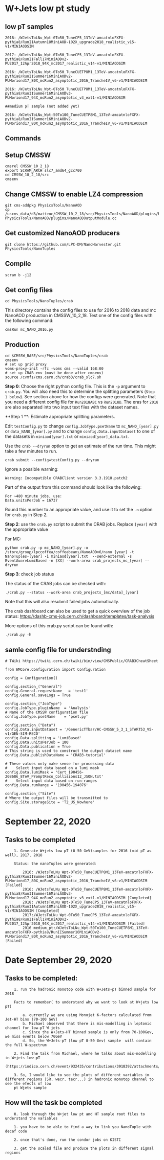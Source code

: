 # W+Jets low pt study

## low pT samples
    2018: /WJetsToLNu_Wpt-0To50_TuneCP5_13TeV-amcatnloFXFX-pythia8/RunIIAutumn18MiniAOD-102X_upgrade2018_realistic_v15-v1/MINIAODSIM

    2017: /WJetsToLNu_Wpt-0To50_TuneCP5_13TeV-amcatnloFXFX-pythia8/RunIIFall17MiniAODv2-PU2017_12Apr2018_94X_mc2017_realistic_v14-v1/MINIAODSIM

    2016: /WJetsToLNu_Wpt-0To50_TuneCUETP8M1_13TeV-amcatnloFXFX-pythia8/RunIISummer16MiniAODv2-PUMoriond17_80X_mcRun2_asymptotic_2016_TrancheIV_v6-v1/MINIAODSIM

    2016: /WJetsToLNu_Wpt-0To50_TuneCUETP8M1_13TeV-amcatnloFXFX-pythia8/RunIISummer16MiniAODv3-PUMoriond17_94X_mcRun2_asymptotic_v3_ext1-v1/MINIAODSIM

    ##medium pT sample (not added yet)

    2016: /WJetsToLNu_Wpt-50To100_TuneCUETP8M1_13TeV-amcatnloFXFX-pythia8/RunIISummer16MiniAODv2-PUMoriond17_80X_mcRun2_asymptotic_2016_TrancheIV_v6-v1/MINIAODSIM

## Commands

## Setup CMSSW
````console
cmsrel CMSSW_10_2_18
export SCRAM_ARCH slc7_amd64_gcc700
cd CMSSW_10_2_18/src
cmsenv
````

## Change CMSSW to enable LZ4 compression
````console
git cms-addpkg PhysicsTools/NanoAOD
cp /uscms_data/d3/matteoc/CMSSW_10_2_18/src/PhysicsTools/NanoAOD/plugins/NanoAODOutputModule.cc PhysicsTools/NanoAOD/plugins/NanoAODOutputModule.cc
````
## Get customized NanoAOD producers
````console
git clone https://github.com/LPC-DM/NanoHarvester.git PhysicsTools/NanoTuples
````
## Compile
````console
scram b -j12
````
## Get config files
````console
cd PhysicsTools/NanoTuples/crab
````
This directory contains the config files to use for 2016 to 2018 data and mc NanoAOD production in CMSSW_10_2_18. Test one of the config files with the following command:
````console
cmsRun mc_NANO_2016.py
````

## Production
````console
cd $CMSSW_BASE/src/PhysicsTools/NanoTuples/crab
cmsenv
# set up grid proxy
voms-proxy-init -rfc -voms cms --valid 168:00
# set up CRAB env (must be done after cmsenv)
source /cvmfs/cms.cern.ch/crab3/crab_slc7.sh
````

**Step 0**: Choose the right python config file. This is the `-p` argument to `crab.py`. You will also need this to determine the splitting parameters (`Step 1 below`). See section above for how the configs were generated. Note that you need a different config file for `Run2018ABC` vs `Run2018D`. The eras for `2018` are also separated into two input text files with the dataset names.

**Step 1 **: Estimate appropriate splitting parameters.

Edit `testConfig.py` to change `config.JobType.psetName` to `mc_NANO_[year].py` or `data_NANO_[year].py` and to change `config.Data.inputDataset` to one of the datasets in `miniaod[year].txt` or `miniaod[year]_data.txt`.

Use the `crab --dryrun` option to get an estimate of the run time. This might take a few minutes to run.

````console
crab submit --config=testConfig.py --dryrun
````
Ignore a possible warning:

`Warning: Incompatible CRABClient version 3.3.1910.patch2`

Part of the output from this command should look like the following:

    For ~480 minute jobs, use:
    Data.unitsPerJob = 16737

Round this number to an appropriate value, and use it to set the `-n` option for `crab.py` in Step 2.

**Step 2**: use the `crab.py` script to submit the CRAB jobs. Replace `[year]` with the appropriate value

For MC:
````console
python crab.py -p mc_NANO_[year].py -o /store/group/lpccoffea/coffeabeans/NanoAODv6/nano_[year] -t NanoTuples-[year] -i miniaod[year].txt  --send-external -s EventAwareLumiBased -n [XX] --work-area crab_projects_mc_[year] --dryrun
````

**Step 3**: check job status

The status of the CRAB jobs can be checked with:
````console
./crab.py --status --work-area crab_projects_[mc/data]_[year]
````
Note that this will also resubmit failed jobs automatically.

The crab dashboard can also be used to get a quick overview of the job status: https://dashb-cms-job.cern.ch/dashboard/templates/task-analysis

More options of this crab.py script can be found with:

````console
./crab.py -h
````

## samle config file for understnding

````console
# TWiki https://twiki.cern.ch/twiki/bin/view/CMSPublic/CRAB3CheatSheet

from WMCore.Configuration import Configuration

config = Configuration()

config.section_("General")
config.General.requestName   = 'test1'
config.General.saveLogs = True

config.section_("JobType")
config.JobType.pluginName  = 'Analysis'
# Name of the CMSSW configuration file
config.JobType.psetName    = 'pset.py'

config.section_("Data")
config.Data.inputDataset = '/GenericTTbar/HC-CMSSW_5_3_1_START53_V5-v1/GEN-SIM-RECO'
config.Data.splitting = 'LumiBased'
config.Data.unitsPerJob = 100
config.Data.publication = True
# This string is used to construct the output dataset name
config.Data.publishDataName = 'CRAB3-tutorial'

# These values only make sense for processing data
#    Select input data based on a lumi mask
config.Data.lumiMask = 'Cert_190456-208686_8TeV_PromptReco_Collisions12_JSON.txt'
#    Select input data based on run-ranges
config.Data.runRange = '190456-194076'

config.section_("Site")
# Where the output files will be transmitted to
config.Site.storageSite = 'T2_US_Nowhere'
````
# September 22, 2020

## Tasks to be completed
        
        1. Generate W+jets low pT (0-50 GeV)samples for 2016 (mid pT as well), 2017, 2018 
        
        Status: the nanoTuples were generated:
            
            2016: /WJetsToLNu_Wpt-0To50_TuneCUETP8M1_13TeV-amcatnloFXFX-pythia8/RunIISummer16MiniAODv2-PUMoriond17_80X_mcRun2_asymptotic_2016_TrancheIV_v6-v1/MINIAODSIM [Failed]
            2016: /WJetsToLNu_Wpt-0To50_TuneCUETP8M1_13TeV-amcatnloFXFX-pythia8/RunIISummer16MiniAODv3-PUMoriond17_94X_mcRun2_asymptotic_v3_ext1-v1/MINIAODSIM [Completed]
            2018: /WJetsToLNu_Wpt-0To50_TuneCP5_13TeV-amcatnloFXFX-pythia8/RunIIAutumn18MiniAOD-102X_upgrade2018_realistic_v15-v1/MINIAODSIM [Completed]
            2017:/WJetsToLNu_Wpt-0To50_TuneCP5_13TeV-amcatnloFXFX-pythia8/RunIIFall17MiniAODv2-PU2017_12Apr2018_94X_mc2017_realistic_v14-v1/MINIAODSIM [Failed]
            2016 medium_pt:/WJetsToLNu_Wpt-50To100_TuneCUETP8M1_13TeV-amcatnloFXFX-pythia8/RunIISummer16MiniAODv2-PUMoriond17_80X_mcRun2_asymptotic_2016_TrancheIV_v6-v1/MINIAODSIM  [Failed]
        

# Date September 29, 2020

## Tasks to be completed:

        1. run the hadronic monotop code with W+Jets-pT binned sample for 2018
        
        Facts to remember( to understand why we want to look at W+jets low pT)
        
            a. currently we are using Monojet K-factors calculated from Jet-HT bins (70-100 GeV)
            b. Michael observed that there is mis-modelling in leptonic channel for low-pT W jets
            c. Since the W+Jets-HT binned sample is only from 70-100Gev, we miss events below 70GeV
            d. So, the W+Jets-pT (low pT 0-50 Gev) sample  will contain the full W-spectrum
            
        2. Find the talk from Michael, where he talks about mis-modelling in W+jets low pT 
        (https://indico.cern.ch/event/932435/contributions/3918392/attachments/2070220/3475213/Monotop_Update.pdf)
        
        3. So, I would like to see the plots of different variables in different regions (SR, wecr, tecr...) in hadronic monotop channel to see the efects of low 
        pt Wjets sample
        
## How will the task be completed
        
        0. look through the W+jet low pt and HT sample root files to understand the variables
        
        1. you have to be able to find a way to link you NanoTuple with decaf code

        2. once that's done, run the condor jobs on KISTI
        
        3. get the scaled file and produce the plots in different signal regions


